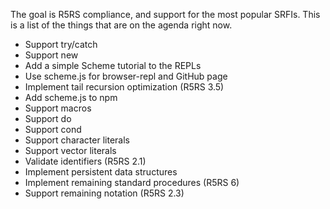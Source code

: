 The goal is R5RS compliance, and support for the most popular SRFIs.
This is a list of the things that are on the agenda right now.

* Support try/catch
* Support new
* Add a simple Scheme tutorial to the REPLs
* Use scheme.js for browser-repl and GitHub page
* Implement tail recursion optimization (R5RS 3.5)
* Add scheme.js to npm
* Support macros
* Support do
* Support cond
* Support character literals
* Support vector literals
* Validate identifiers (R5RS 2.1)
* Implement persistent data structures
* Implement remaining standard procedures (R5RS 6)
* Support remaining notation (R5RS 2.3)
